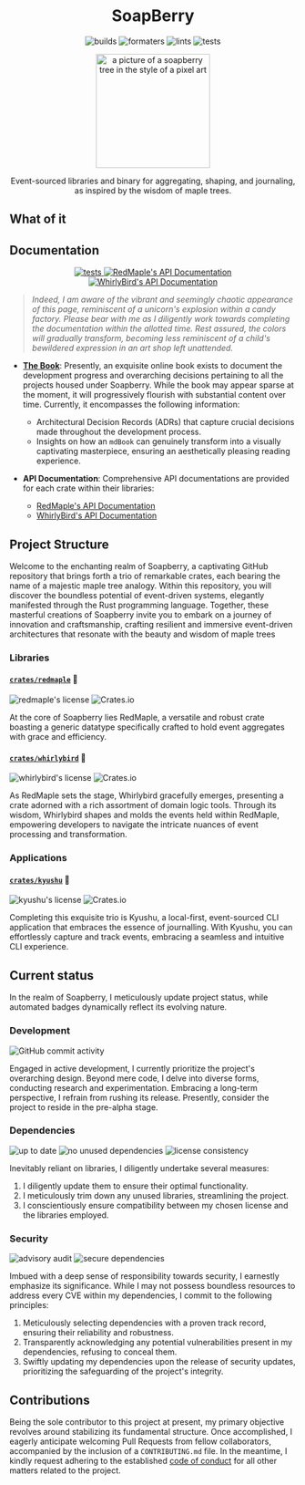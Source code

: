 <h1 align="center">
  SoapBerry
</h1>


<p align="center">
  <img alt="builds" src="https://img.shields.io/github/actions/workflow/status/prmadev/soapberry/cargo-build.yml?color=%23eed49f&label=build&logo=Rust&logoColor=%23eed49f&style=for-the-badge">
  <img alt="formaters" src="https://img.shields.io/github/actions/workflow/status/prmadev/soapberry/cargo-fmt.yml?color=%23a6da95&label=formatted&logo=Rust&logoColor=%23a6da95&style=for-the-badge">
  <img alt="lints" src="https://img.shields.io/github/actions/workflow/status/prmadev/soapberry/cargo-clippy.yml?color=%23f5bde6&label=lints&logo=Rust&logoColor=%23f5bde6&style=for-the-badge">
  <img alt="tests" src="https://img.shields.io/github/actions/workflow/status/prmadev/soapberry/cargo-test.yml?color=%23f0c6c6&label=tests&logo=Rust&logoColor=%23f0c6c6&style=for-the-badge">
</p>

<p align="center">
  <img width="200" src="./assets/soapberry.png" alt="a picture of a soapberry tree in the style of a pixel art">
</p>

<p align="center">
Event-sourced libraries and binary for aggregating, shaping, and journaling, as inspired by the wisdom of maple trees.
</p>

## What of it

## Documentation
<p align="center">
  <a href="https://prmadev.github.io/soapberry/">
    <img alt="tests" src="https://img.shields.io/static/v1?label=documentation&message=mdbook&color=c6a0f6&logo=Rust&logoColor=c6a0f6&style=for-the-badge">
  </a>
  <a href="https://docs.rs/redmaple/latest/redmaple/">
    <img alt="RedMaple's API Documentation" src="https://img.shields.io/static/v1?label=RedMaple&message=docs.rs&color=f5a97f&logo=Rust&logoColor=f5a97f&style=for-the-badge">
  </a>
  <a href="https://docs.rs/whirlybird/latest/whirlybird/">
    <img alt="WhirlyBird's API Documentation" src="https://img.shields.io/static/v1?label=WhirlyBird&message=docs.rs&color=f5a97f&logo=Rust&logoColor=f5a97f&style=for-the-badge">
  </a>
</p>

> *Indeed, I am aware of the vibrant and seemingly chaotic appearance of this page, reminiscent of a unicorn's explosion within a candy factory. Please bear with me as I diligently work towards completing the documentation within the allotted time. Rest assured, the colors will gradually transform, becoming less reminiscent of a child's bewildered expression in an art shop left unattended.* 

- [**The Book**](https://prmadev.github.io/soapberry/): Presently, an exquisite online book exists to document the development progress and overarching decisions pertaining to all the projects housed under Soapberry. While the book may appear sparse at the moment, it will progressively flourish with substantial content over time. Currently, it encompasses the following information:

  - Architectural Decision Records (ADRs) that capture crucial decisions made throughout the development process.
  - Insights on how an `mdBook` can genuinely transform into a visually captivating masterpiece, ensuring an aesthetically pleasing reading experience.

- **API Documentation**: Comprehensive API documentations are provided for each crate within their libraries:
  - [RedMaple's API Documentation](https://docs.rs/redmaple/latest/redmaple/)
  - [WhirlyBird's API Documentation](https://docs.rs/whirlybird/latest/whirlybird/)
 
  

## Project Structure

Welcome to the enchanting realm of Soapberry, a captivating GitHub repository that brings forth a trio of remarkable crates, each bearing the name of a majestic maple tree analogy.
Within this repository, you will discover the boundless potential of event-driven systems, elegantly manifested through the Rust programming language.
Together, these masterful creations of Soapberry invite you to embark on a journey of innovation and craftsmanship, crafting resilient and immersive event-driven architectures that resonate with the beauty and wisdom of maple trees


### Libraries

#### [`crates/redmaple`](./crates/redmaple) :deciduous_tree: 
<img alt="redmaple's license" src="https://img.shields.io/crates/l/redmaple?color=f4dbd6&label=license&style=flat-square"> ![Crates.io](https://img.shields.io/crates/v/redmaple?color=8bd5ca&label=version&logo=rust&logoColor=8bd5ca&style=flat-square)

At the core of Soapberry lies RedMaple,
a versatile and robust crate boasting a generic datatype specifically crafted to hold event aggregates with grace and efficiency.

####  [`crates/whirlybird`](./crates/whirlybird) :fallen_leaf:

<img alt="whirlybird's license" src="https://img.shields.io/crates/l/whirlybird?color=f4dbd6&label=license&style=flat-square"> ![Crates.io](https://img.shields.io/crates/v/whirlybird?color=8bd5ca&label=version&logo=rust&logoColor=8bd5ca&style=flat-square)

As RedMaple sets the stage, Whirlybird gracefully emerges, presenting a crate adorned with a rich assortment of domain logic tools.
Through its wisdom, Whirlybird shapes and molds the events held within RedMaple, empowering developers to navigate the intricate nuances of event processing and transformation.


### Applications

#### [`crates/kyushu`](./crates/kyushu) :notebook_with_decorative_cover:
<img alt="kyushu's license" src="https://img.shields.io/crates/l/kyushu?color=f4dbd6&label=license&style=flat-square"> ![Crates.io](https://img.shields.io/crates/v/kyushu?color=8bd5ca&label=version&logo=rust&logoColor=8bd5ca&style=flat-square)  

Completing this exquisite trio is Kyushu, a local-first, event-sourced CLI application that embraces the essence of journalling.
With Kyushu, you can effortlessly capture and track events, embracing a seamless and intuitive CLI experience.


## Current status

In the realm of Soapberry,
I meticulously update project status, while automated badges dynamically reflect its evolving nature.


### Development


<img alt="GitHub commit activity" src="https://img.shields.io/github/commit-activity/y/prmadev/soapberry?color=%238bd5ca&logo=git&logoColor=%238bd5ca&style=for-the-badge">

Engaged in active development, I currently prioritize the project's overarching design.
Beyond mere code, I delve into diverse forms, conducting research and experimentation.
Embracing a long-term perspective, I refrain from rushing its release.
Presently, consider the project to reside in the pre-alpha stage.



### Dependencies

<p align="left">
  <img alt="up to date" src="https://img.shields.io/github/actions/workflow/status/prmadev/soapberry/cargo-outdated.yml?color=%237dc4e4&label=up-to-date&logo=Rust&logoColor=%237dc4e4&style=for-the-badge">
  <img alt="no unused dependencies" src="https://img.shields.io/github/actions/workflow/status/prmadev/soapberry/cargo-udep.yml?color=%23a6da95&label=no-unused&logo=Rust&logoColor=%23a6da95&style=for-the-badge">
  <img alt="license consistency" src="https://img.shields.io/github/actions/workflow/status/prmadev/soapberry/cargo-deny.yml?color=%238aadf4&label=licenses-compatible&logo=Rust&logoColor=%238aadf4&style=for-the-badge">
</p>

Inevitably reliant on libraries, I diligently undertake several measures:
1. I diligently update them to ensure their optimal functionality.
2. I meticulously trim down any unused libraries, streamlining the project.
3. I conscientiously ensure compatibility between my chosen license and the libraries employed.

### Security

<p align="left">
  <img alt="advisory audit" src="https://img.shields.io/github/actions/workflow/status/prmadev/soapberry/cargo-audit.yml?color=%23eed49f&label=audits&logo=Rust&logoColor=%23eed49f&style=for-the-badge">
  <img alt="secure dependencies" src="https://img.shields.io/github/actions/workflow/status/prmadev/soapberry/cargo-pants.yml?color=%23f0c6c6&label=secure-dependencies&logo=Rust&logoColor=%23f0c6c6&style=for-the-badge">
</p>

Imbued with a deep sense of responsibility towards security, I earnestly emphasize its significance.
While I may not possess boundless resources to address every CVE within my dependencies, I commit to the following principles:
1. Meticulously selecting dependencies with a proven track record, ensuring their reliability and robustness.
2. Transparently acknowledging any potential vulnerabilities present in my dependencies, refusing to conceal them.
3. Swiftly updating my dependencies upon the release of security updates, prioritizing the safeguarding of the project's integrity.

## Contributions

Being the sole contributor to this project at present,
my primary objective revolves around stabilizing its fundamental structure. Once accomplished,
I eagerly anticipate welcoming Pull Requests from fellow collaborators, accompanied by the inclusion of a `CONTRIBUTING.md` file.
In the meantime, I kindly request adhering to the established [code of conduct](/CODE_OF_CONDUCT.md) for all other matters related to the project.
